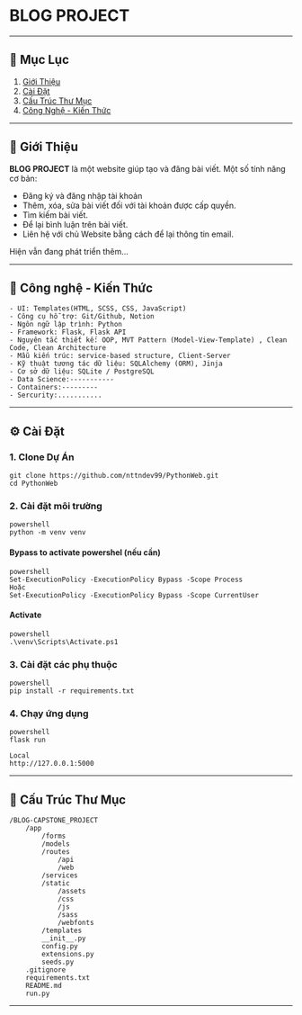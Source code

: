 # BLOG PROJECT
---
## 🚀 Mục Lục

1. [Giới Thiệu](#giới-thiệu)
2. [Cài Đặt](#cài-đặt)
4. [Cấu Trúc Thư Mục](#cấu-trúc-thư-mục)
5. [Công Nghệ - Kiến Thức ](#công-nghệ-kiến-thức)

---

## 📝 Giới Thiệu

**BLOG PROJECT** là một website giúp tạo và đăng bài viết. 
Một số tính năng cơ bản:

- Đăng ký và đăng nhập tài khoản
- Thêm, xóa, sửa bài viết đối với tài khoản được cấp quyền.
- Tìm kiếm bài viết.
- Để lại bình luận trên bài viết.
- Liên hệ với chủ Website bằng cách để lại thông tin email.

Hiện vẫn đang phát triển thêm...

---

## 🧩 Công nghệ - Kiến Thức
```
- UI: Templates(HTML, SCSS, CSS, JavaScript)
- Công cụ hỗ trợ: Git/Github, Notion
- Ngôn ngữ lập trình: Python
- Framework: Flask, Flask API
- Nguyên tắc thiết kế: OOP, MVT Pattern (Model-View-Template) , Clean Code, Clean Architecture
- Mẫu kiến trúc: service-based structure, Client-Server
- Kỹ thuật tương tác dữ liệu: SQLAlchemy (ORM), Jinja
- Cơ sở dữ liệu: SQLite / PostgreSQL
- Data Science:-----------
- Containers:---------
- Sercurity:...........
```

---

## ⚙️ Cài Đặt

### 1. Clone Dự Án
```
git clone https://github.com/nttndev99/PythonWeb.git
cd PythonWeb 
```


### 2. Cài đặt môi trường
```
powershell
python -m venv venv
```

#### Bypass to activate powershel (nếu cần)
```
powershell
Set-ExecutionPolicy -ExecutionPolicy Bypass -Scope Process
Hoặc
Set-ExecutionPolicy -ExecutionPolicy Bypass -Scope CurrentUser
```

#### Activate
```
powershell 
.\venv\Scripts\Activate.ps1
```


### 3. Cài đặt các phụ thuộc
```
powershell
pip install -r requirements.txt
```


### 4. Chạy ứng dụng
```
powershell 
flask run
```

```
Local 
http://127.0.0.1:5000
```

---

## 📂 Cấu Trúc Thư Mục
```
/BLOG-CAPSTONE_PROJECT
    /app
        /forms
        /models
        /routes
            /api
            /web
        /services
        /static
            /assets
            /css
            /js
            /sass
            /webfonts
        /templates
        __init__.py
        config.py
        extensions.py
        seeds.py
    .gitignore
    requirements.txt
    README.md
    run.py
```

---



